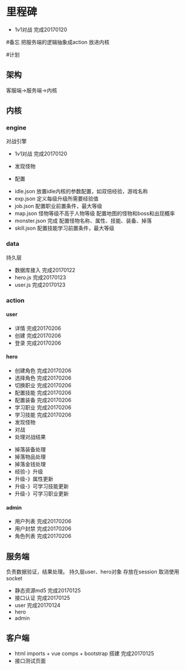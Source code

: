 # 里程碑
- 1v1对战 完成20170120


#备忘
把服务端的逻辑抽象成action 放进内核


#计划

## 架构
客服端->服务端->内核

## 内核

### engine
对战引擎
- 1v1对战 完成20170120
- 发现怪物


- 配置
* idle.json
放置idle内核的参数配置，如双倍经验，游戏名称
* exp.json
定义每级升级所需要经验值
* job.json
配置职业前置条件，最大等级
* map.json
怪物等级不高于人物等级
配置地图的怪物和boss和出现概率
* monster.json 完成
配置怪物名称、属性、技能、装备、掉落 
* skill.json 
配置技能学习前置条件，最大等级 


### data
持久层
- 数据库接入 完成20170122
- hero.js  完成20170123
- user.js 完成20170123

### action
#### user
- 详情 完成20170206
- 创建 完成20170206
- 登录 完成20170206

#### hero
- 创建角色 完成20170206
- 选择角色 完成20170206
- 切换职业 完成20170206
- 配置技能 完成20170206
- 配置装备 完成20170206
- 学习职业 完成20170206
- 学习技能 完成20170206
- 发现怪物
- 对战
- 处理对战结果
* 掉落装备处理
* 掉落物品处理
* 掉落金钱处理
* 经验-》升级
* 升级-》属性更新
* 升级-》可学习技能更新
* 升级-》可学习职业更新
#### admin
- 用户列表 完成20170206
- 用户封禁 完成20170206
- 角色列表 完成20170206


## 服务端
负责数据验证，结果处理。 
持久层user、hero对象 存放在session
取消使用socket
- 静态资源md5  完成20170125
- 接口认证  完成20170125
- user 完成20170124
- hero
- admin 


## 客户端
- html imports + vue comps + bootstrap 搭建  完成20170125
- 接口测试页面








